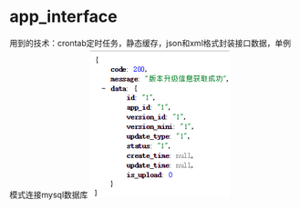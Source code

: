# app_interface
用到的技术：crontab定时任务，静态缓存，json和xml格式封装接口数据，单例模式连接mysql数据库
![image](https://github.com/renxiaosheng21/app_interface/blob/master/clipboard.png)
